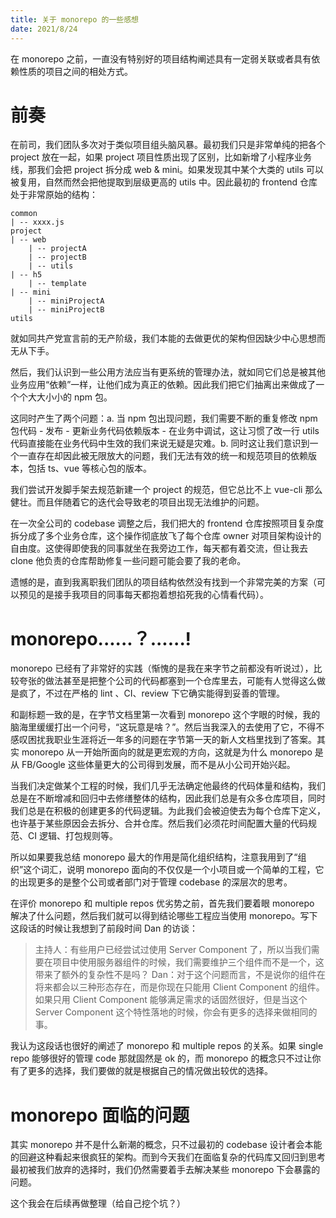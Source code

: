 ```yaml
---
title: 关于 monorepo 的一些感想
date: 2021/8/24
---
```

在 monorepo 之前，一直没有特别好的项目结构阐述具有一定弱关联或者具有依赖性质的项目之间的相处方式。

# 前奏

在前司，我们团队多次对于类似项目组头脑风暴。最初我们只是非常单纯的把各个 project 放在一起，如果 project 项目性质出现了区别，比如新增了小程序业务线，那我们会把 project 拆分成 web & mini。如果发现其中某个大类的 utils 可以被复用，自然而然会把他提取到层级更高的 utils 中。因此最初的 frontend 仓库处于非常原始的结构：

```
common
| -- xxxx.js
project
| -- web
    | -- projectA
    | -- projectB
    | -- utils
| -- h5
    | -- template
| -- mini
    | -- miniProjectA
    | -- miniProjectB
utils
```

就如同共产党宣言前的无产阶级，我们本能的去做更优的架构但因缺少中心思想而无从下手。

然后，我们认识到一些公用方法应当有更系统的管理办法，就如同它们总是被其他业务应用“依赖”一样，让他们成为真正的依赖。因此我们把它们抽离出来做成了一个个大大小小的 npm 包。

这同时产生了两个问题：a. 当 npm 包出现问题，我们需要不断的重复修改 npm 包代码 - 发布 - 更新业务代码依赖版本 - 在业务中调试，这让习惯了改一行 utils 代码直接能在业务代码中生效的我们来说无疑是灾难。b. 同时这让我们意识到一个一直存在却因此被无限放大的问题，我们无法有效的统一和规范项目的依赖版本，包括 ts、vue 等核心包的版本。

我们尝试开发脚手架去规范新建一个 project 的规范，但它总比不上 vue-cli 那么健壮。而且伴随着它的迭代会导致老的项目出现无法维护的问题。

在一次全公司的 codebase 调整之后，我们把大的 frontend 仓库按照项目复杂度拆分成了多个业务仓库，这个操作彻底放飞了每个仓库 owner 对项目架构设计的自由度。这使得即使我的同事就坐在我旁边工作，每天都有着交流，但让我去 clone 他负责的仓库帮助修复一些问题可能会要了我的老命。

遗憾的是，直到我离职我们团队的项目结构依然没有找到一个非常完美的方案（可以预见的是接手我项目的同事每天都抱着想掐死我的心情看代码）。

# monorepo......？......!

monorepo 已经有了非常好的实践（惭愧的是我在来字节之前都没有听说过），比较夸张的做法甚至是把整个公司的代码都塞到一个仓库里去，可能有人觉得这么做是疯了，不过在严格的 lint 、CI、review 下它确实能得到妥善的管理。

和副标题一致的是，在字节文档里第一次看到 monorepo 这个字眼的时候，我的脑海里缓缓打出一个问号，“这玩意是啥？”。然后当我深入的去使用了它，不得不感叹困扰我职业生涯将近一年多的问题在字节第一天的新人文档里找到了答案。其实 monorepo 从一开始所面向的就是更宏观的方向，这就是为什么 monorepo 是从 FB/Google 这些体量更大的公司得到发展，而不是从小公司开始兴起。

当我们决定做某个工程的时候，我们几乎无法确定他最终的代码体量和结构，我们总是在不断增减和回归中去修缮整体的结构，因此我们总是有众多仓库项目，同时我们总是在积极的创建更多的代码逻辑。为此我们会被迫使去为每个仓库下定义，也许基于某些原因会去拆分、合并仓库。然后我们必须花时间配置大量的代码规范、CI 逻辑、打包规则等。

所以如果要我总结 monorepo 最大的作用是简化组织结构，注意我用到了“组织”这个词汇，说明 monorepo 面向的不仅仅是一个小项目或一个简单的工程，它的出现更多的是整个公司或者部门对于管理 codebase 的深层次的思考。

在评价 monorepo 和 multiple repos 优劣势之前，首先我们要着眼 monorepo 解决了什么问题，然后我们就可以得到结论哪些工程应当使用 monorepo。写下这段话的时候让我想到了前段时间 Dan 的访谈：

> 主持人：有些用户已经尝试过使用 Server Component 了，所以当我们需要在项目中使用服务器组件的时候，我们需要维护三个组件而不是一个，这带来了额外的复杂性不是吗？
> Dan：对于这个问题而言，不是说你的组件在将来都会以三种形态存在，而是你现在只能用 Client Component 的组件。如果只用 Client Component 能够满足需求的话固然很好，但是当这个 Server Component 这个特性落地的时候，你会有更多的选择来做相同的事。

我认为这段话也很好的阐述了 monorepo 和 multiple repos 的关系。如果 single repo 能够很好的管理 code 那就固然是 ok 的，而 monorepo 的概念只不过让你有了更多的选择，我们要做的就是根据自己的情况做出较优的选择。

# monorepo 面临的问题

其实 monorepo 并不是什么新潮的概念，只不过最初的 codebase 设计者会本能的回避这种看起来很疯狂的架构。而到今天我们在面临复杂的代码库又回归到思考最初被我们放弃的选择时，我们仍然需要着手去解决某些 monorepo 下会暴露的问题。

这个我会在后续再做整理（给自己挖个坑？）